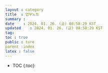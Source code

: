 ```yaml
---
layout : category
title  : 업무노트
summary : 
date    : 2024. 01. 26. (금) 08:58:29 KST
updated    : 2024. 01. 26. (금) 08:58:29 KST
tag:
toc : true
public : ture
parent :index
latex : false
---
```


* TOC
{:toc}
